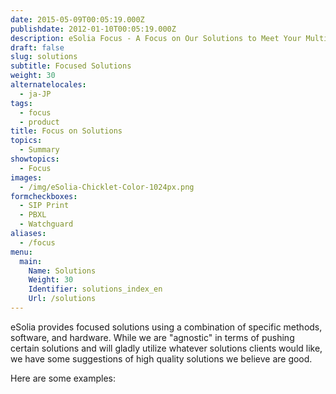 ```yaml
---
date: 2015-05-09T00:05:19.000Z
publishdate: 2012-01-10T00:05:19.000Z
description: eSolia Focus - A Focus on Our Solutions to Meet Your Multi-cultural, Project or System Challenges
draft: false
slug: solutions
subtitle: Focused Solutions
weight: 30
alternatelocales:
  - ja-JP
tags:
  - focus
  - product
title: Focus on Solutions
topics:
  - Summary
showtopics:
  - Focus
images:
  - /img/eSolia-Chicklet-Color-1024px.png
formcheckboxes:
  - SIP Print
  - PBXL
  - Watchguard
aliases:
  - /focus
menu:
  main:
    Name: Solutions
    Weight: 30
    Identifier: solutions_index_en
    Url: /solutions
---
```


eSolia provides focused solutions using a combination of specific methods, software, and hardware. While we are "agnostic" in terms of pushing certain solutions and will gladly utilize whatever solutions clients would like, we have some suggestions of high quality solutions we believe are good.

Here are some examples:
<br>
